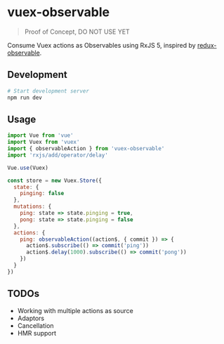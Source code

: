 # vuex-observable

> Proof of Concept, DO NOT USE YET

Consume Vuex actions as Observables using RxJS 5, inspired by [redux-observable](https://github.com/redux-observable/redux-observable).

## Development

```bash
# Start development server
npm run dev
```

## Usage

``` js
import Vue from 'vue'
import Vuex from 'vuex'
import { observableAction } from 'vuex-observable'
import 'rxjs/add/operator/delay'

Vue.use(Vuex)

const store = new Vuex.Store({
  state: {
    pinging: false
  },
  mutations: {
    ping: state => state.pinging = true,
    pong: state => state.pinging = false
  },
  actions: {
    ping: observableAction((action$, { commit }) => {
      action$.subscribe(() => commit('ping'))
      action$.delay(1000).subscribe(() => commit('pong'))
    })
  }
})
```

## TODOs

- Working with multiple actions as source
- Adaptors
- Cancellation
- HMR support
